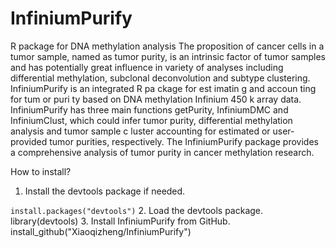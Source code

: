 # InfiniumPurify
R package for DNA methylation analysis
The proposition of cancer cells in a tumor sample, named as tumor purity, is an intrinsic factor of tumor samples and has potentially great influence in variety of analyses including differential methylation, subclonal deconvolution and subtype clustering. InfiniumPurify is an integrated R pa ckage for est imatin g and accoun ting for tum or puri ty based on DNA methylation Infinium 450 k array data. InfiniumPurify has three main functions getPurity, InfiniumDMC and InfiniumClust, which could infer tumor purity, differential methylation analysis and tumor sample c luster accounting for estimated or user-provided tumor purities, respectively. The InfiniumPurify package provides a comprehensive analysis of tumor purity in cancer methylation research.

How to install?
1. Install the devtools package if needed.
<p><code>install.packages("devtools")</code> 
2. Load the devtools package.
library(devtools)
3. Install InfiniumPurify from GitHub. 
install_github("Xiaoqizheng/InfiniumPurify")

